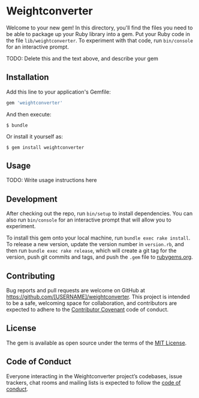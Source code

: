 # Weightconverter

Welcome to your new gem! In this directory, you'll find the files you need to be able to package up your Ruby library into a gem. Put your Ruby code in the file `lib/weightconverter`. To experiment with that code, run `bin/console` for an interactive prompt.

TODO: Delete this and the text above, and describe your gem

## Installation

Add this line to your application's Gemfile:

```ruby
gem 'weightconverter'
```

And then execute:

    $ bundle

Or install it yourself as:

    $ gem install weightconverter

## Usage

TODO: Write usage instructions here

## Development

After checking out the repo, run `bin/setup` to install dependencies. You can also run `bin/console` for an interactive prompt that will allow you to experiment.

To install this gem onto your local machine, run `bundle exec rake install`. To release a new version, update the version number in `version.rb`, and then run `bundle exec rake release`, which will create a git tag for the version, push git commits and tags, and push the `.gem` file to [rubygems.org](https://rubygems.org).

## Contributing

Bug reports and pull requests are welcome on GitHub at https://github.com/[USERNAME]/weightconverter. This project is intended to be a safe, welcoming space for collaboration, and contributors are expected to adhere to the [Contributor Covenant](http://contributor-covenant.org) code of conduct.

## License

The gem is available as open source under the terms of the [MIT License](https://opensource.org/licenses/MIT).

## Code of Conduct

Everyone interacting in the Weightconverter project’s codebases, issue trackers, chat rooms and mailing lists is expected to follow the [code of conduct](https://github.com/[USERNAME]/weightconverter/blob/master/CODE_OF_CONDUCT.md).
